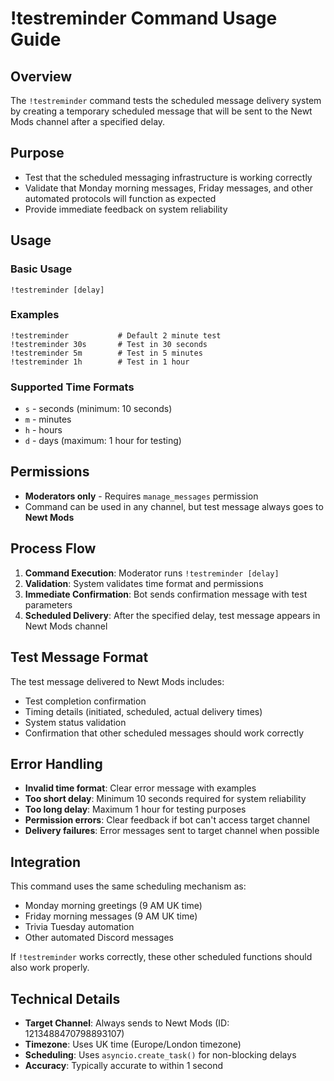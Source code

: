 # !testreminder Command Usage Guide

## Overview
The `!testreminder` command tests the scheduled message delivery system by creating a temporary scheduled message that will be sent to the Newt Mods channel after a specified delay.

## Purpose
- Test that the scheduled messaging infrastructure is working correctly
- Validate that Monday morning messages, Friday messages, and other automated protocols will function as expected
- Provide immediate feedback on system reliability

## Usage

### Basic Usage
```
!testreminder [delay]
```

### Examples
```
!testreminder           # Default 2 minute test
!testreminder 30s       # Test in 30 seconds
!testreminder 5m        # Test in 5 minutes  
!testreminder 1h        # Test in 1 hour
```

### Supported Time Formats
- `s` - seconds (minimum: 10 seconds)
- `m` - minutes  
- `h` - hours
- `d` - days (maximum: 1 hour for testing)

## Permissions
- **Moderators only** - Requires `manage_messages` permission
- Command can be used in any channel, but test message always goes to **Newt Mods**

## Process Flow

1. **Command Execution**: Moderator runs `!testreminder [delay]`
2. **Validation**: System validates time format and permissions
3. **Immediate Confirmation**: Bot sends confirmation message with test parameters
4. **Scheduled Delivery**: After the specified delay, test message appears in Newt Mods channel

## Test Message Format

The test message delivered to Newt Mods includes:
- Test completion confirmation
- Timing details (initiated, scheduled, actual delivery times)  
- System status validation
- Confirmation that other scheduled messages should work correctly

## Error Handling

- **Invalid time format**: Clear error message with examples
- **Too short delay**: Minimum 10 seconds required for system reliability
- **Too long delay**: Maximum 1 hour for testing purposes
- **Permission errors**: Clear feedback if bot can't access target channel
- **Delivery failures**: Error messages sent to target channel when possible

## Integration

This command uses the same scheduling mechanism as:
- Monday morning greetings (9 AM UK time)
- Friday morning messages (9 AM UK time)  
- Trivia Tuesday automation
- Other automated Discord messages

If `!testreminder` works correctly, these other scheduled functions should also work properly.

## Technical Details

- **Target Channel**: Always sends to Newt Mods (ID: 1213488470798893107)
- **Timezone**: Uses UK time (Europe/London timezone)
- **Scheduling**: Uses `asyncio.create_task()` for non-blocking delays
- **Accuracy**: Typically accurate to within 1 second
